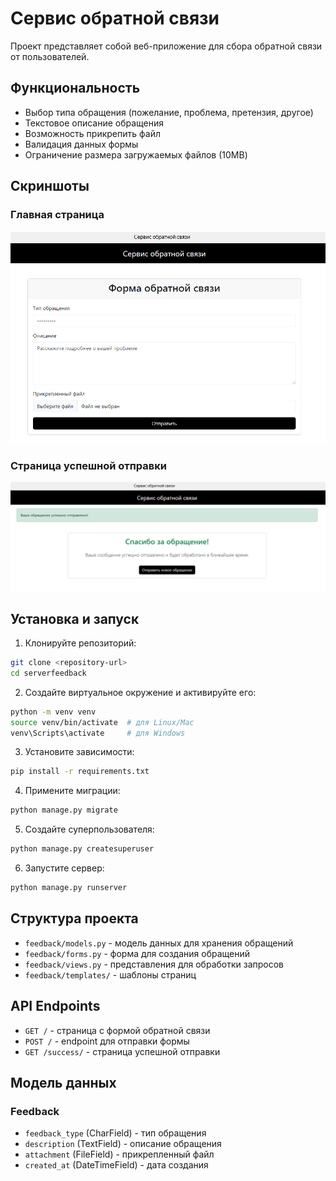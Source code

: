 # Сервис обратной связи

Проект представляет собой веб-приложение для сбора обратной связи от пользователей.

## Функциональность

- Выбор типа обращения (пожелание, проблема, претензия, другое)
- Текстовое описание обращения
- Возможность прикрепить файл
- Валидация данных формы
- Ограничение размера загружаемых файлов (10MB)

## Скриншоты

### Главная страница
![Главная страница](screenshots/main_page.png)

### Страница успешной отправки
![Страница успешной отправки](screenshots/success_page.png)

## Установка и запуск

1. Клонируйте репозиторий:
```bash
git clone <repository-url>
cd serverfeedback
```

2. Создайте виртуальное окружение и активируйте его:
```bash
python -m venv venv
source venv/bin/activate  # для Linux/Mac
venv\Scripts\activate     # для Windows
```

3. Установите зависимости:
```bash
pip install -r requirements.txt
```

4. Примените миграции:
```bash
python manage.py migrate
```

5. Создайте суперпользователя:
```bash
python manage.py createsuperuser
```

6. Запустите сервер:
```bash
python manage.py runserver
```

## Структура проекта

- `feedback/models.py` - модель данных для хранения обращений
- `feedback/forms.py` - форма для создания обращений
- `feedback/views.py` - представления для обработки запросов
- `feedback/templates/` - шаблоны страниц

## API Endpoints

- `GET /` - страница с формой обратной связи
- `POST /` - endpoint для отправки формы
- `GET /success/` - страница успешной отправки

## Модель данных

### Feedback
- `feedback_type` (CharField) - тип обращения
- `description` (TextField) - описание обращения
- `attachment` (FileField) - прикрепленный файл 
- `created_at` (DateTimeField) - дата создания 